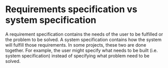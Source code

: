 # Requirements specification vs system specification

A requirement specification contains the needs of the user to be fulfilled or the problem to be solved. 
A system specification contains how the system will fulfill those requirements. In some projects, 
these two are done together. For example, the user might specify what needs to be built (i.e. system specification) 
instead of specifying what problem need to be solved.